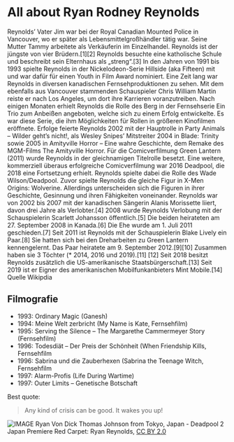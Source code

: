 # All about Ryan Rodney Reynolds
Reynolds’ Vater Jim war bei der Royal Canadian Mounted Police in Vancouver, wo er später als Lebensmittelgroßhändler tätig war. Seine Mutter Tammy arbeitete als Verkäuferin im Einzelhandel. Reynolds ist der jüngste von vier Brüdern.[1][2] Reynolds besuchte eine katholische Schule und beschreibt sein Elternhaus als „streng“.[3] In den Jahren von 1991 bis 1993 spielte Reynolds in der Nickelodeon-Serie Hillside (aka Fifteen) mit und war dafür für einen Youth in Film Award nominiert. Eine Zeit lang war Reynolds in diversen kanadischen Fernsehproduktionen zu sehen. Mit dem ebenfalls aus Vancouver stammenden Schauspieler Chris William Martin reiste er nach Los Angeles, um dort ihre Karrieren voranzutreiben. Nach einigen Monaten erhielt Reynolds die Rolle des Berg in der Fernsehserie Ein Trio zum Anbeißen angeboten, welche sich zu einem Erfolg entwickelte. Es war diese Serie, die ihm Möglichkeiten für Rollen in größeren Kinofilmen eröffnete. Erfolge feierte Reynolds 2002 mit der Hauptrolle in Party Animals – Wilder geht’s nicht!, als Wesley Snipes’ Mitstreiter 2004 in Blade: Trinity sowie 2005 in Amityville Horror – Eine wahre Geschichte, dem Remake des MGM-Films The Amityville Horror. Für die Comicverfilmung Green Lantern (2011) wurde Reynolds in der gleichnamigen Titelrolle besetzt. Eine weitere, kommerziell überaus erfolgreiche Comicverfilmung war 2016 Deadpool, die 2018 eine Fortsetzung erhielt. Reynolds spielte dabei die Rolle des Wade Wilson/Deadpool. Zuvor spielte Reynolds die gleiche Figur in X-Men Origins: Wolverine. Allerdings unterscheiden sich die Figuren in ihrer Geschichte, Gesinnung und ihren Fähigkeiten voneinander. Reynolds war von 2002 bis 2007 mit der kanadischen Sängerin Alanis Morissette liiert, davon drei Jahre als Verlobter.[4] 2008 wurde Reynolds Verlobung mit der Schauspielerin Scarlett Johansson öffentlich.[5] Die beiden heirateten am 27. September 2008 in Kanada.[6] Die Ehe wurde am 1. Juli 2011 geschieden.[7] Seit 2011 ist Reynolds mit der Schauspielerin Blake Lively ein Paar.[8] Sie hatten sich bei den Dreharbeiten zu Green Lantern kennengelernt. Das Paar heiratete am 9. September 2012.[9][10] Zusammen haben sie 3 Töchter (* 2014, 2016 und 2019).[11] [12] Seit 2018 besitzt Reynolds zusätzlich die US-amerikanische Staatsbürgerschaft.[13] Seit 2019 ist er Eigner des amerikanischen Mobilfunkanbieters Mint Mobile.[14] Quelle Wikipdia

## Filmografie

* 1993: Ordinary Magic (Ganesh)
* 1994: Meine Welt zerbricht (My Name is Kate, Fernsehfilm)
* 1995: Serving the Silence – The Margarethe Cammermeyer Story (Fernsehfilm)
* 1996: Todesdiät – Der Preis der Schönheit (When Friendship Kills, Fernsehfilm
* 1996: Sabrina und die Zauberhexen (Sabrina the Teenage Witch, Fernsehfilm
* 1997: Alarm-Profis (Life During Wartime)
* 1997: Outer Limits – Genetische Botschaft

Best quote:
> Any kind of crisis can be good. It wakes you up!

![IMAGE Ryan](https://upload.wikimedia.org/wikipedia/commons/thumb/1/14/Deadpool_2_Japan_Premiere_Red_Carpet_Ryan_Reynolds_%28cropped%29.jpg/1280px-Deadpool_2_Japan_Premiere_Red_Carpet_Ryan_Reynolds_%28cropped%29.jpg)
Von Dick Thomas Johnson from Tokyo, Japan - Deadpool 2 Japan Premiere Red Carpet: Ryan Reynolds, [CC BY 2.0](https://commons.wikimedia.org/w/index.php?curid=70554183)